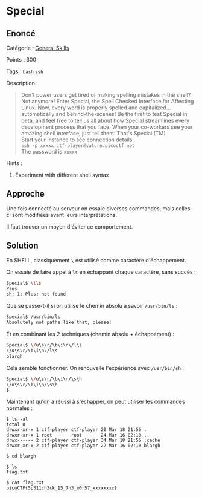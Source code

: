 # Special

## Enoncé
Catégorie : [General Skills](../)

Points : 300

Tags : `bash` `ssh`

Description :
> Don't power users get tired of making spelling mistakes in the shell? Not anymore! Enter Special, the Spell Checked Interface for Affecting Linux. Now, every word is properly spelled and capitalized... automatically and behind-the-scenes! Be the first to test Special in beta, and feel free to tell us all about how Special streamlines every development process that you face. When your co-workers see your amazing shell interface, just tell them: That's Special (TM)  
> Start your instance to see connection details.  
> `ssh -p xxxxx ctf-player@saturn.picoctf.net`  
> The password is `xxxxx`

Hints :
1. Experiment with different shell syntax


## Approche

Une fois connecté au serveur on essaie diverses commandes, mais celles-ci sont modifiées avant leurs interprétations.

Il faut trouver un moyen d'éviter ce comportement.

## Solution

En SHELL, classiquement `\` est utilisé comme caractère d'échappement.

On essaie de faire appel à `ls` en échappant chaque caractère, sans succès :
```bash
Special$ \l\s
Plus
sh: 1: Plus: not found
```

Que se passe-t-il si on utilise le chemin absolu à savoir `/usr/bin/ls` :
```bash
Special$ /usr/bin/ls
Absolutely not paths like that, please!
```

Et en combinant les 2 techniques (chemin absolu + échappement) :
```bash
Special$ \/u\s\r/\b\i\n\/l\s
\/u\s\r/\b\i\n\/l\s
blargh
```

Cela semble fonctionner. On renouvelle l'expérience avec `/usr/bin/sh` :
```bash
Special$ \/u\s\r/\b\i\n/\s\h
\/u\s\r/\b\i\n/\s\h
$
```

Maintenant qu'on a réussi à s'échapper, on peut utiliser les commandes normales :
```
$ ls -al
total 0
drwxr-xr-x 1 ctf-player ctf-player 20 Mar 18 21:56 .
drwxr-xr-x 1 root       root       24 Mar 16 02:10 ..
drwx------ 2 ctf-player ctf-player 34 Mar 18 21:56 .cache
drwxr-xr-x 2 ctf-player ctf-player 22 Mar 16 02:10 blargh

$ cd blargh

$ ls
flag.txt

$ cat flag.txt
picoCTF{5p311ch3ck_15_7h3_w0r57_xxxxxxxx}
```
